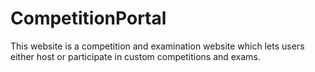 # CompetitionPortal
This website is a competition and examination website which lets users either host or participate in custom competitions and exams.

